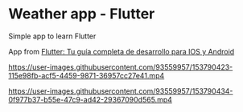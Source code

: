 # Weather app - Flutter

Simple app to learn Flutter

App from [Flutter: Tu guía completa de desarrollo para IOS y Android](https://www.udemy.com/course/flutter-ios-android-fernando-herrera/)



https://user-images.githubusercontent.com/93559957/153790423-115e98fb-acf5-4459-9871-36957cc27e41.mp4

https://user-images.githubusercontent.com/93559957/153790434-0f977b37-b55e-47c9-ad42-29367090d565.mp4
